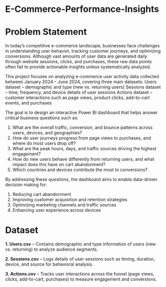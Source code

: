 # E-Commerce-Performance-Insights
# Problem Statement

In today’s competitive e-commerce landscape, businesses face challenges in understanding user behavior, tracking customer journeys, and optimizing conversions. Although vast amounts of user data are generated daily through website sessions, clicks, and purchases, these raw data points often fail to provide actionable insights unless systematically analyzed.

This project focuses on analyzing e-commerce user activity data collected between January 2024 – June 2024, covering three main datasets:
Users dataset – demographic and type (new vs. returning users)
Sessions dataset – time, frequency, and device details of user sessions
Actions dataset – customer interactions such as page views, product clicks, add-to-cart events, and purchases

The goal is to design an interactive Power BI dashboard that helps answer critical business questions such as:

1. What are the overall traffic, conversion, and bounce patterns across users, devices, and geographies?
2. How do user journeys progress from page views to purchases, and where do most users drop off?
3. What are the peak hours, days, and traffic sources driving the highest engagement?
4. How do new users behave differently from returning users, and what impact does this have on cart abandonment?
5. Which countries and devices contribute the most to conversions?

By addressing these questions, the dashboard aims to enable data-driven decision making for:

1. Reducing cart abandonment
2. Improving customer acquisition and retention strategies
3. Optimizing marketing channels and traffic sources
4. Enhancing user experience across devices

# Dataset

**1. Users.csv** – Contains demographic and type information of users (new vs. returning) to analyze audience segments.

**2. Sessions.csv** – Logs details of user sessions such as timing, duration, device, and source for behavioral analysis.

**3. Actions.csv** – Tracks user interactions across the funnel (page views, clicks, add-to-cart, purchases) to measure engagement and conversions.
